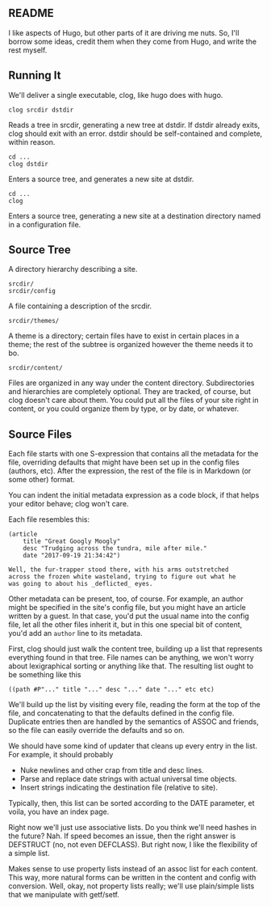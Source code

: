 README
------

I like aspects of Hugo, but other parts of it are driving me nuts.
So, I'll borrow some ideas, credit them when they come from Hugo,
and write the rest myself.

Running It
----------

We'll deliver a single executable, clog, like hugo does with hugo.

    clog srcdir dstdir

Reads a tree in srcdir, generating a new tree at dstdir.  If dstdir
already exits, clog should exit with an error.  dstdir should be
self-contained and complete, within reason.

    cd ...
    clog dstdir

Enters a source tree, and generates a new site at dstdir.

    cd ...
    clog

Enters a source tree, generating a new site at a destination
directory named in a configuration file.

Source Tree
-----------

A directory hierarchy describing a site.

    srcdir/
    srcdir/config

A file containing a description of the srcdir.

    srcdir/themes/

A theme is a directory; certain files have to exist in certain places
in a theme; the rest of the subtree is organized however the theme
needs it to bo.

    srcdir/content/

Files are organized in any way under the content directory.
Subdirectories and hierarchies are completely optional.  They are
tracked, of course, but clog doesn't care about them.  You could put
all the files of your site right in content, or you could organize
them by type, or by date, or whatever.

Source Files
------------

Each file starts with one S-expression that contains all the metadata
for the file, overriding defaults that might have been set up in the
config files (authors, etc).  After the expression, the rest of the
file is in Markdown (or some other) format.

You can indent the initial metadata expression as a code block, if
that helps your editor behave; clog won't care.

Each file resembles this:

    (article
        title "Great Googly Moogly"
        desc "Trudging across the tundra, mile after mile."
        date "2017-09-19 21:34:42")

    Well, the fur-trapper stood there, with his arms outstretched
    across the frozen white wasteland, trying to figure out what he
    was going to about his _deflicted_ eyes.

Other metadata can be present, too, of course.  For example, an author
might be specified in the site's config file, but you might have an
article written by a guest.  In that case, you'd put the usual name into
the config file, let all the other files inherit it, but in this one
special bit of content, you'd add an `author` line to its metadata.

First, clog should just walk the content tree, building up a list
that represents everything found in that tree.  File names can be anything,
we won't worry about lexigraphical sorting or anything like that.
The resulting list ought to be something like this

    ((path #P"..." title "..." desc "..." date "..." etc etc)

We'll build up the list by visiting every file, reading the form at the
top of the file, and concatenating to that the defaults defined in the
config file.  Duplicate entries then are handled by the semantics of
ASSOC and friends, so the file can easily override the defaults and
so on.

We should have some kind of updater that cleans up every entry in the list.
For example, it should probably

  - Nuke newlines and other crap from title and desc lines.
  - Parse and replace date strings with actual universal time objects.
  - Insert strings indicating the destination file (relative to site).

Typically, then, this list can be sorted according to the DATE
parameter, et voila, you have an index page.

Right now we'll just use associative lists.  Do you think we'll need
hashes in the future?  Nah.  If speed becomes an issue, then the right
answer is DEFSTRUCT (no, not even DEFCLASS).  But right now, I like
the flexibility of a simple list.

Makes sense to use property lists instead of an assoc list for each
content.  This way, more natural forms can be written in the content
and config with conversion.  Well, okay, not property lists really;
we'll use plain/simple lists that we manipulate with getf/setf.
